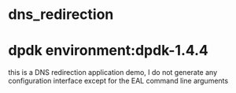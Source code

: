 # dns_redirection
# dpdk environment:dpdk-1.4.4
this is a DNS redirection application demo,
I do not generate any configuration interface except for the EAL command line arguments
